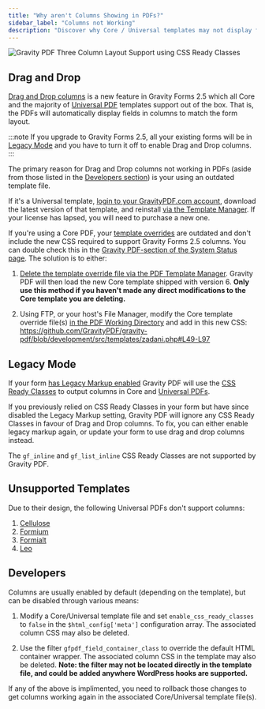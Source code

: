 ```yaml
---
title: "Why aren't Columns Showing in PDFs?"
sidebar_label: "Columns not Working"
description: "Discover why Core / Universal templates may not display fields in columns and ways to fix."
---
```


![Gravity PDF Three Column Layout Support using CSS Ready Classes](https://resources.gravitypdf.com/uploads/2016/05/three-column-layout.png)

## Drag and Drop

[Drag and Drop columns](https://docs.gravityforms.com/working-with-columns/) is a new feature in Gravity Forms 2.5 which all Core and the majority of [Universal PDF](http://gravitypdf.com/store/#universal) templates support out of the box. That is, the PDFs will automatically display fields in columns to match the form layout. 

:::note
If you upgrade to Gravity Forms 2.5, all your existing forms will be in [Legacy Mode](#legacy-mode) and you have to turn it off to enable Drag and Drop columns.
:::

The primary reason for Drag and Drop columns not working in PDFs (aside from those listed in the [Developers section](#developers)) is your using an outdated template file.

If it's a Universal template, [login to your GravityPDF.com account](https://gravitypdf.com/account/), download the latest version of that template, and reinstall [via the Template Manager](pdf-template-manager.md#install). If your license has lapsed, you will need to purchase a new one. 

If you're using a Core PDF, your [template overrides](@TODO) are outdated and don't include the new CSS required to support Gravity Forms 2.5 columns. You can double check this in the [Gravity PDF-section of the System Status page](@TODO). The solution is to either:

1. [Delete the template override file via the PDF Template Manager](pdf-template-manager.md#delete). Gravity PDF will then load the new Core template shipped with version 6. **Only use this method if you haven't made any direct modifications to the Core template you are deleting.**

2. Using FTP, or your host's File Manager, modify the Core template override file(s) [in the PDF Working Directory](@TODO) and add in this new CSS: https://github.com/GravityPDF/gravity-pdf/blob/development/src/templates/zadani.php#L49-L97

## Legacy Mode

If your form [has Legacy Markup enabled](https://docs.gravityforms.com/guide-to-gravity-forms-2-5-for-theme-developers/#legacy-mode) Gravity PDF will use the [CSS Ready Classes](css-ready-classes.md) to output columns in Core and [Universal PDFs](http://gravitypdf.com/store/#universal). 

If you previously relied on CSS Ready Classes in your form but have since disabled the Legacy Markup setting, Gravity PDF will ignore any CSS Ready Classes in favour of Drag and Drop columns. To fix, you can either enable legacy markup again, or update your form to use drag and drop columns instead.

The `gf_inline` and `gf_list_inline` CSS Ready Classes are not supported by Gravity PDF.

## Unsupported Templates

Due to their design, the following Universal PDFs don't support columns:

1. [Cellulose](https://gravitypdf.com/shop/cellulose/)
1. [Formium](https://gravitypdf.com/shop/formium/)
1. [Formialt](https://gravitypdf.com/shop/formialt/)
1. [Leo](https://gravitypdf.com/shop/leo/)

## Developers
Columns are usually enabled by default (depending on the template), but can be disabled through various means:

1. Modify a Core/Universal template file and set `enable_css_ready_classes` to `false` in the `$html_config['meta']` configuration array. The associated column CSS may also be deleted.
   
2. Use the filter `gfpdf_field_container_class` to override the default HTML container wrapper. The associated column CSS in the template may also be deleted. **Note: the filter may not be located directly in the template file, and could be added anywhere WordPress hooks are supported.**

If any of the above is implimented, you need to rollback those changes to get columns working again in the associated Core/Universal template file(s).


